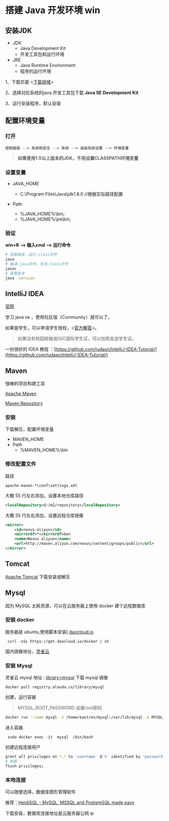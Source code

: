 # 搭建 Java 开发环境 win

## 安装JDK
- JDK
    - Java Development Kit
    - 开发工具包和运行环境
- JRE
    - Java Runtime Environment
    - 程序的运行环境

1、下载页面 &lt;[下载链接](http://www.oracle.com/technetwork/java/javase/downloads/index.html)&gt;

2、选择对应系统的java 开发工具包下载 **Java SE Development Kit**

3、运行安装程序，默认安装

## 配置环境变量

### 打开
```
控制面板 --> 系统和安全 --> 系统 --> 高级系统设置 --> 环境变量
```
> **如果使用1.5以上版本的JDK，不用设置CLASSPATH环境变量**

### 设置变量

- JAVA\_HOME
    - C:\Program Files\Java\jdk1.8.0 //根据实际路径配置
	
- Path
    - %JAVA\_HOME%\bin;
    - %JAVA\_HOME%\jre\bin;
	
### 验证

**win+R --> 输入cmd --> 运行命令**

```bash
# 加载类库，运行.class文件
java 
# 编译.java文件，生成.Class文件
javac 
# 查看版本
java -version
```
## IntelliJ IDEA

[官网](https://www.jetbrains.com/idea/)

学习 java se ，使用社区版（Community）就可以了。

如果是学生，可以申请学生授权，<[官方解答](https://sales.jetbrains.com/hc/zh-cn/articles/207154369-%E5%AD%A6%E7%94%9F%E6%8E%88%E6%9D%83%E7%94%B3%E8%AF%B7%E6%96%B9%E5%BC%8F)>。

> 如果没有校园邮箱或ISIC国际学生证，可以拍照发送学生证。

一份很好的 IDEA 教程 ：[https://github.com/judasn/IntelliJ-IDEA-Tutorial/](https://github.com/judasn/IntelliJ-IDEA-Tutorial/)
 
## Maven

很棒的项目构建工具

[Apache Maven](https://maven.apache.org/)

[Maven Repository](https://mvnrepository.com/)

### 安装

下载解压，配置环境变量
- MAVEN_HOME
- Path
    - %MAVEN_HOME%\bin

### 修改配置文件

路径
```
apache-maven-*\conf\settings.xml
```
大概 55 行左右添加，设置本地仓库路径
```xml
<localRepository>d:/m2/repository</localRepository>
```
大概 55 行左右添加，设置远程仓库镜像
```xml
<mirror>
	<id>nexus-aliyun</id>
	<mirrorOf>*</mirrorOf>ben
	<name>Nexus aliyun</name>
	<url>http://maven.aliyun.com/nexus/content/groups/public</url>
</mirror>
```
## Tomcat
[Apache Tomcat](http://tomcat.apache.org/)
下载安装或解压

## Mysql
因为 MySQL 太耗资源，可以在云服务器上使用 docker 建个远程数据库
### 安装 docker
服务器是 ubuntu,使用脚本安装[
[daocloud.io](https://get.daocloud.io/)
```
 curl -sSL https://get.daocloud.io/docker | sh
```
国内镜像地址，[灵雀云](https://hub.alauda.cn/)

### 安装 Mysql
灵雀云 mysql 地址 : [library>mysql](https://hub.alauda.cn/repos/library/mysql)
下载 mysql 镜像
```
docker pull registry.alauda.cn/library/mysql
```
创建，运行容器

> MYSQL_ROOT_PASSWORD 设置root密码

```bash
docker run --name mysql -v /home/eastren/mysql:/var/lib/mysql -e MYSQL_ROOT_PASSWORD=root -d -p 3306:3306 registry.alauda.cn/library/mysql
```
进入容器
```
 sudo docker exec -it  mysql  /bin/bash  
```
创建远程连接用户
```bash
grant all privileges on *.* to 'username' @'%' identified by 'password';
# 刷新
flush privileges;
```
### 本地连接

可以随便选择，数据库图形管理软件

推荐：[HeidiSQL - MySQL, MSSQL and PostgreSQL made easy](http://www.heidisql.com/)

下载安装，数据库连接地址是云服务器公网 ip



